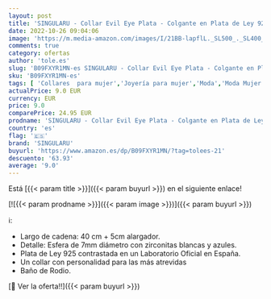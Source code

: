 ```yaml
---
layout: post
title: 'SINGULARU - Collar Evil Eye Plata - Colgante en Plata de Ley 925 con Acabado Baño de Rodio y Circonitas Blancas y Azules - Cadena de Talla Unica - Joyas para Mujer'
date: 2022-10-26 09:04:06
image: 'https://m.media-amazon.com/images/I/21BB-lapflL._SL500_._SL400_.jpg'
comments: true
category: ofertas
author: 'tole.es'
slug: 'B09FXYR1MN-es SINGULARU - Collar Evil Eye Plata - Colgante en Plata de...'
sku: 'B09FXYR1MN-es'
tags: [ 'Collares  para mujer','Joyería para mujer','Moda','Moda Mujer','de','ley','plata','singularu','🇪🇸', ]
actualPrice: 9.0 EUR
currency: EUR
price: 9.0
comparePrice: 24.95 EUR
prodname: 'SINGULARU - Collar Evil Eye Plata - Colgante en Plata de Ley 925 con Acabado Baño de Rodio y Circonitas Blancas y Azules - Cadena de Talla Unica - Joyas para Mujer'
country: 'es'
flag: '🇪🇸'
brand: 'SINGULARU'
buyurl: 'https://www.amazon.es/dp/B09FXYR1MN/?tag=tolees-21'
descuento: '63.93'
average: '9.0'
---
```


Está [{{< param title >}}]({{< param buyurl >}}) en el siguiente enlace!

[![{{< param prodname >}}]({{< param image >}})]({{< param buyurl >}})

ℹ️:

- Largo de cadena: 40 cm + 5cm alargador.
- Detalle: Esfera de 7mm diámetro con zirconitas blancas y azules.
- Plata de Ley 925 contrastada en un Laboratorio Oficial en España.
- Un collar con personalidad para las más atrevidas
- Baño de Rodio.

[🛒 Ver la oferta!!]({{< param buyurl >}})
